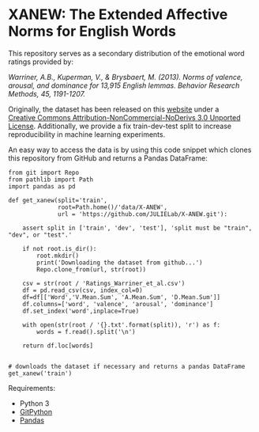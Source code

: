 # XANEW: The Extended Affective Norms for English Words

This repository serves as a secondary distribution of the emotional word ratings provided by:

*Warriner, A.B., Kuperman, V., & Brysbaert, M. (2013). Norms of valence, arousal, and dominance for 13,915 English 
lemmas. Behavior Research Methods, 45, 1191-1207.* 

Originally, the dataset has been released on this [website](http://crr.ugent.be/archives/1003) under a  
[Creative Commons Attribution-NonCommercial-NoDerivs 3.0 Unported License](https://creativecommons.org/licenses/by-nc-nd/3.0/deed.en_US).
Additionally, we provide a fix train-dev-test split to increase reproducibility in machine learning experiments.

An easy way to access the data is by using this code snippet which clones this repository from GitHub and 
returns a Pandas DataFrame:

```
from git import Repo
from pathlib import Path
import pandas as pd

def get_xanew(split='train', 
              root=Path.home()/'data/X-ANEW',
              url = 'https://github.com/JULIELab/X-ANEW.git'):
    
    assert split in ['train', 'dev', 'test'], 'split must be "train", "dev", or "test".'
   
    if not root.is_dir():
        root.mkdir()
        print('Downloading the dataset from github...')
        Repo.clone_from(url, str(root))
        
    csv = str(root / 'Ratings_Warriner_et_al.csv')
    df = pd.read_csv(csv, index_col=0)
    df=df[['Word','V.Mean.Sum', 'A.Mean.Sum', 'D.Mean.Sum']]
    df.columns=['word', 'valence', 'arousal', 'dominance']
    df.set_index('word',inplace=True)
    
    with open(str(root / '{}.txt'.format(split)), 'r') as f:
        words = f.read().split('\n')
       
    return df.loc[words]


# downloads the dataset if necessary and returns a pandas DataFrame
get_xanew('train')

```

Requirements:
* Python 3
* [GitPython](https://gitpython.readthedocs.io/en/stable/tutorial.html)
* [Pandas](https://pandas.pydata.org/) 
